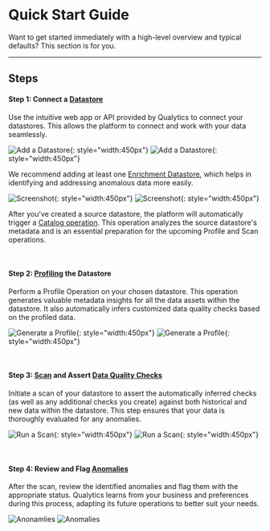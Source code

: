 # Quick Start Guide

Want to get started immediately with a high-level overview and typical defaults? This section is for you.

---

## Steps

#### Step 1: Connect a [Datastore](/userguide/glossary/#datastore)

Use the intuitive web app or API provided by Qualytics to connect your datastores. This allows the platform to connect and work with your data seamlessly.

![Add a Datastore](assets/datastores/form-light.png#only-light){: style="width:450px"}
![Add a Datastore](assets/datastores/form-dark.png#only-dark){: style="width:450px"}

We recommend adding at least one [Enrichment Datastore](/userguide/glossary/#enrichment-datastore), which helps in identifying and addressing anomalous data more easily.

![Screenshot](assets/enrichment/form-light.png#only-light){: style="width:450px"}
![Screenshot](assets/enrichment/form-dark.png#only-dark){: style="width:450px"}

After you've created a source datastore, the platform will automatically trigger a [Catalog operation](/userguide/glossary/#catalog-operation). This operation analyzes the source datastore's metadata and is an essential preparation for the upcoming Profile and Scan operations.

<br>

#### Step 2: [Profiling](/userguide/glossary/#profiling) the Datastore

Perform a Profile Operation on your chosen datastore. This operation generates valuable metadata insights for all the data assets within the datastore. It also automatically infers customized data quality checks based on the profiled data.

![Generate a Profile](assets/operations/operation-profile-light.png#only-light){: style="width:450px"}
![Generate a Profile](assets/operations/operation-profile-dark.png#only-dark){: style="width:450px"}

<br>

#### Step 3: [Scan](/userguide/glossary/#incremental-scan-operation) and Assert [Data Quality Checks](/userguide/glossary/#data-quality-check)

Initiate a scan of your datastore to assert the automatically inferred checks (as well as any additional checks you create) against both historical and new data within the datastore. This step ensures that your data is thoroughly evaluated for any anomalies.

![Run a Scan](assets/operations/operation-scan-light.png#only-light){: style="width:450px"}
![Run a Scan](assets/operations/operation-scan-dark.png#only-dark){: style="width:450px"}

<br>

#### Step 4: Review and Flag [Anomalies](/userguide/glossary/#anomaly)

After the scan, review the identified anomalies and flag them with the appropriate status. Qualytics learns from your business and preferences during this process, adapting its future operations to better suit your needs.

![Anonamlies](assets/anomalies/anomaly-table-light.png#only-light)
![Anomalies](assets/anomalies/anomaly-table-dark.png#only-dark)
